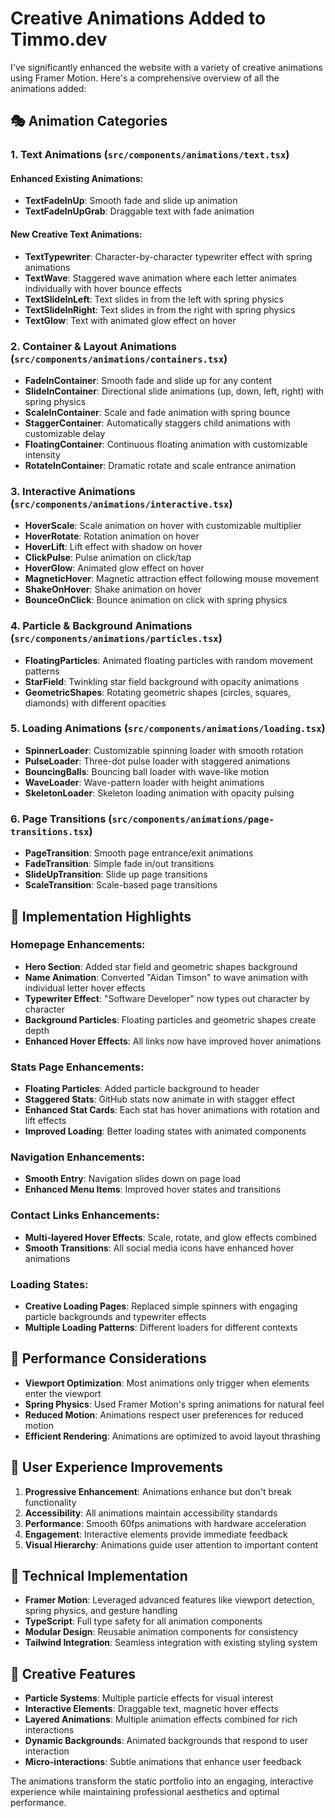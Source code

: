 # Creative Animations Added to Timmo.dev

I've significantly enhanced the website with a variety of creative animations using Framer Motion. Here's a comprehensive overview of all the animations added:

## 🎭 Animation Categories

### 1. Text Animations (`src/components/animations/text.tsx`)

#### Enhanced Existing Animations:

- **TextFadeInUp**: Smooth fade and slide up animation
- **TextFadeInUpGrab**: Draggable text with fade animation

#### New Creative Text Animations:

- **TextTypewriter**: Character-by-character typewriter effect with spring animations
- **TextWave**: Staggered wave animation where each letter animates individually with hover bounce effects
- **TextSlideInLeft**: Text slides in from the left with spring physics
- **TextSlideInRight**: Text slides in from the right with spring physics
- **TextGlow**: Text with animated glow effect on hover

### 2. Container & Layout Animations (`src/components/animations/containers.tsx`)

- **FadeInContainer**: Smooth fade and slide up for any content
- **SlideInContainer**: Directional slide animations (up, down, left, right) with spring physics
- **ScaleInContainer**: Scale and fade animation with spring bounce
- **StaggerContainer**: Automatically staggers child animations with customizable delay
- **FloatingContainer**: Continuous floating animation with customizable intensity
- **RotateInContainer**: Dramatic rotate and scale entrance animation

### 3. Interactive Animations (`src/components/animations/interactive.tsx`)

- **HoverScale**: Scale animation on hover with customizable multiplier
- **HoverRotate**: Rotation animation on hover
- **HoverLift**: Lift effect with shadow on hover
- **ClickPulse**: Pulse animation on click/tap
- **HoverGlow**: Animated glow effect on hover
- **MagneticHover**: Magnetic attraction effect following mouse movement
- **ShakeOnHover**: Shake animation on hover
- **BounceOnClick**: Bounce animation on click with spring physics

### 4. Particle & Background Animations (`src/components/animations/particles.tsx`)

- **FloatingParticles**: Animated floating particles with random movement patterns
- **StarField**: Twinkling star field background with opacity animations
- **GeometricShapes**: Rotating geometric shapes (circles, squares, diamonds) with different opacities

### 5. Loading Animations (`src/components/animations/loading.tsx`)

- **SpinnerLoader**: Customizable spinning loader with smooth rotation
- **PulseLoader**: Three-dot pulse loader with staggered animations
- **BouncingBalls**: Bouncing ball loader with wave-like motion
- **WaveLoader**: Wave-pattern loader with height animations
- **SkeletonLoader**: Skeleton loading animation with opacity pulsing

### 6. Page Transitions (`src/components/animations/page-transitions.tsx`)

- **PageTransition**: Smooth page entrance/exit animations
- **FadeTransition**: Simple fade in/out transitions
- **SlideUpTransition**: Slide up page transitions
- **ScaleTransition**: Scale-based page transitions

## 🎨 Implementation Highlights

### Homepage Enhancements:

- **Hero Section**: Added star field and geometric shapes background
- **Name Animation**: Converted "Aidan Timson" to wave animation with individual letter hover effects
- **Typewriter Effect**: "Software Developer" now types out character by character
- **Background Particles**: Floating particles and geometric shapes create depth
- **Enhanced Hover Effects**: All links now have improved hover animations

### Stats Page Enhancements:

- **Floating Particles**: Added particle background to header
- **Staggered Stats**: GitHub stats now animate in with stagger effect
- **Enhanced Stat Cards**: Each stat has hover animations with rotation and lift effects
- **Improved Loading**: Better loading states with animated components

### Navigation Enhancements:

- **Smooth Entry**: Navigation slides down on page load
- **Enhanced Menu Items**: Improved hover states and transitions

### Contact Links Enhancements:

- **Multi-layered Hover Effects**: Scale, rotate, and glow effects combined
- **Smooth Transitions**: All social media icons have enhanced hover animations

### Loading States:

- **Creative Loading Pages**: Replaced simple spinners with engaging particle backgrounds and typewriter effects
- **Multiple Loading Patterns**: Different loaders for different contexts

## 🚀 Performance Considerations

- **Viewport Optimization**: Most animations only trigger when elements enter the viewport
- **Spring Physics**: Used Framer Motion's spring animations for natural feel
- **Reduced Motion**: Animations respect user preferences for reduced motion
- **Efficient Rendering**: Animations are optimized to avoid layout thrashing

## 🎯 User Experience Improvements

1. **Progressive Enhancement**: Animations enhance but don't break functionality
2. **Accessibility**: All animations maintain accessibility standards
3. **Performance**: Smooth 60fps animations with hardware acceleration
4. **Engagement**: Interactive elements provide immediate feedback
5. **Visual Hierarchy**: Animations guide user attention to important content

## 🔧 Technical Implementation

- **Framer Motion**: Leveraged advanced features like viewport detection, spring physics, and gesture handling
- **TypeScript**: Full type safety for all animation components
- **Modular Design**: Reusable animation components for consistency
- **Tailwind Integration**: Seamless integration with existing styling system

## 🎪 Creative Features

- **Particle Systems**: Multiple particle effects for visual interest
- **Interactive Elements**: Draggable text, magnetic hover effects
- **Layered Animations**: Multiple animation effects combined for rich interactions
- **Dynamic Backgrounds**: Animated backgrounds that respond to user interaction
- **Micro-interactions**: Subtle animations that enhance user feedback

The animations transform the static portfolio into an engaging, interactive experience while maintaining professional aesthetics and optimal performance.
